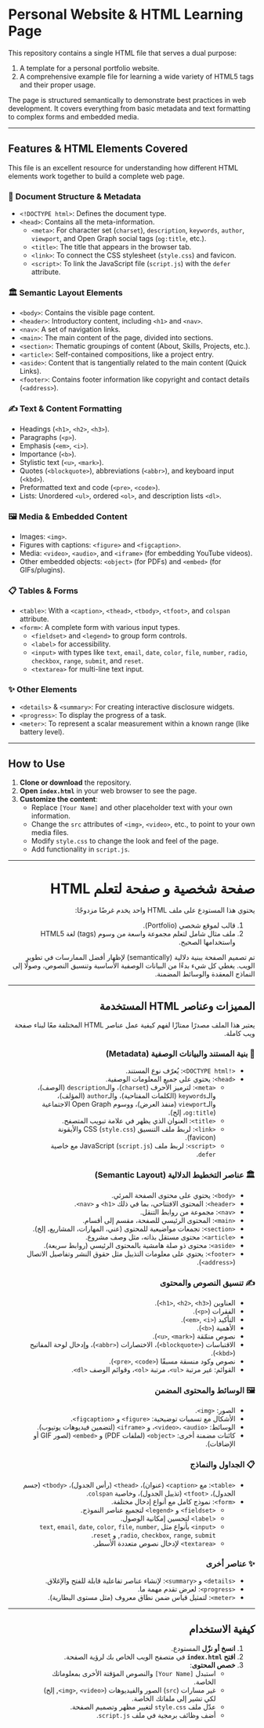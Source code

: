 # Personal Website & HTML Learning Page

This repository contains a single HTML file that serves a dual purpose:

1.  A template for a personal portfolio website.
2.  A comprehensive example file for learning a wide variety of HTML5 tags and their proper usage.

The page is structured semantically to demonstrate best practices in web development. It covers everything from basic metadata and text formatting to complex forms and embedded media.

---

## Features & HTML Elements Covered

This file is an excellent resource for understanding how different HTML elements work together to build a complete web page.

### 📄 **Document Structure & Metadata**

- `<!DOCTYPE html>`: Defines the document type.
- `<head>`: Contains all the meta-information.
  - `<meta>`: For character set (`charset`), `description`, `keywords`, `author`, `viewport`, and Open Graph social tags (`og:title`, etc.).
  - `<title>`: The title that appears in the browser tab.
  - `<link>`: To connect the CSS stylesheet (`style.css`) and favicon.
  - `<script>`: To link the JavaScript file (`script.js`) with the `defer` attribute.

### 🏛️ **Semantic Layout Elements**

- `<body>`: Contains the visible page content.
- `<header>`: Introductory content, including `<h1>` and `<nav>`.
- `<nav>`: A set of navigation links.
- `<main>`: The main content of the page, divided into sections.
- `<section>`: Thematic groupings of content (About, Skills, Projects, etc.).
- `<article>`: Self-contained compositions, like a project entry.
- `<aside>`: Content that is tangentially related to the main content (Quick Links).
- `<footer>`: Contains footer information like copyright and contact details (`<address>`).

### ✍️ **Text & Content Formatting**

- Headings (`<h1>`, `<h2>`, `<h3>`).
- Paragraphs (`<p>`).
- Emphasis (`<em>`, `<i>`).
- Importance (`<b>`).
- Stylistic text (`<u>`, `<mark>`).
- Quotes (`<blockquote>`), abbreviations (`<abbr>`), and keyboard input (`<kbd>`).
- Preformatted text and code (`<pre>`, `<code>`).
- Lists: Unordered `<ul>`, ordered `<ol>`, and description lists `<dl>`.

### 🖼️ **Media & Embedded Content**

- Images: `<img>`.
- Figures with captions: `<figure>` and `<figcaption>`.
- Media: `<video>`, `<audio>`, and `<iframe>` (for embedding YouTube videos).
- Other embedded objects: `<object>` (for PDFs) and `<embed>` (for GIFs/plugins).

### 📋 **Tables & Forms**

- `<table>`: With a `<caption>`, `<thead>`, `<tbody>`, `<tfoot>`, and `colspan` attribute.
- `<form>`: A complete form with various input types.
  - `<fieldset>` and `<legend>` to group form controls.
  - `<label>` for accessibility.
  - `<input>` with types like `text`, `email`, `date`, `color`, `file`, `number`, `radio`, `checkbox`, `range`, `submit`, and `reset`.
  - `<textarea>` for multi-line text input.

### ✨ **Other Elements**

- `<details>` & `<summary>`: For creating interactive disclosure widgets.
- `<progress>`: To display the progress of a task.
- `<meter>`: To represent a scalar measurement within a known range (like battery level).

---

## How to Use

1.  **Clone or download** the repository.
2.  **Open `index.html`** in your web browser to see the page.
3.  **Customize the content**:
    - Replace `[Your Name]` and other placeholder text with your own information.
    - Change the `src` attributes of `<img>`, `<video>`, etc., to point to your own media files.
    - Modify `style.css` to change the look and feel of the page.
    - Add functionality in `script.js`.

---

<div dir="rtl">

# صفحة شخصية و صفحة لتعلم HTML

يحتوي هذا المستودع على ملف HTML واحد يخدم غرضًا مزدوجًا:

1.  قالب لموقع شخصي (Portfolio).
2.  ملف مثال شامل لتعلم مجموعة واسعة من وسوم (tags) لغة HTML5 واستخدامها الصحيح.

تم تصميم الصفحة ببنية دلالية (semantically) لإظهار أفضل الممارسات في تطوير الويب. يغطي كل شيء بدءًا من البيانات الوصفية الأساسية وتنسيق النصوص، وصولًا إلى النماذج المعقدة والوسائط المضمنة.

---

## المميزات وعناصر HTML المستخدمة

يعتبر هذا الملف مصدرًا ممتازًا لفهم كيفية عمل عناصر HTML المختلفة معًا لبناء صفحة ويب كاملة.

### 📄 **بنية المستند والبيانات الوصفية (Metadata)**

- `<!DOCTYPE html>`: يُعرّف نوع المستند.
- `<head>`: يحتوي على جميع المعلومات الوصفية.
  - `<meta>`: لترميز الأحرف (`charset`)، والـ`description` (الوصف)، والـ`keywords` (الكلمات المفتاحية)، والـ`author` (المؤلف)، والـ`viewport` (منفذ العرض)، ووسوم Open Graph الاجتماعية (`og:title`، إلخ).
  - `<title>`: العنوان الذي يظهر في علامة تبويب المتصفح.
  - `<link>`: لربط ملف التنسيق CSS (`style.css`) والأيقونة (favicon).
  - `<script>`: لربط ملف JavaScript (`script.js`) مع خاصية `defer`.

### 🏛️ **عناصر التخطيط الدلالية (Semantic Layout)**

- `<body>`: يحتوي على محتوى الصفحة المرئي.
- `<header>`: المحتوى الافتتاحي، بما في ذلك `<h1>` و `<nav>`.
- `<nav>`: مجموعة من روابط التنقل.
- `<main>`: المحتوى الرئيسي للصفحة، مقسم إلى أقسام.
- `<section>`: تجمعات مواضيعية للمحتوى (عني، المهارات، المشاريع، إلخ).
- `<article>`: محتوى مستقل بذاته، مثل وصف مشروع.
- `<aside>`: محتوى ذو صلة هامشية بالمحتوى الرئيسي (روابط سريعة).
- `<footer>`: يحتوي على معلومات التذييل مثل حقوق النشر وتفاصيل الاتصال (`<address>`).

### ✍️ **تنسيق النصوص والمحتوى**

- العناوين (`<h1>`, `<h2>`, `<h3>`).
- الفقرات (`<p>`).
- التأكيد (`<em>`, `<i>`).
- الأهمية (`<b>`).
- نصوص منمّقة (`<u>`, `<mark>`).
- الاقتباسات (`<blockquote>`)، الاختصارات (`<abbr>`)، وإدخال لوحة المفاتيح (`<kbd>`).
- نصوص وكود منسقة مسبقًا (`<pre>`, `<code>`).
- القوائم: غير مرتبة `<ul>`، مرتبة `<ol>`، وقوائم الوصف `<dl>`.

### 🖼️ **الوسائط والمحتوى المضمن**

- الصور: `<img>`.
- الأشكال مع تسميات توضيحية: `<figure>` و `<figcaption>`.
- الوسائط: `<video>`، `<audio>`، و `<iframe>` (لتضمين فيديوهات يوتيوب).
- كائنات مضمنة أخرى: `<object>` (لملفات PDF) و `<embed>` (لصور GIF أو الإضافات).

### 📋 **الجداول والنماذج**

- `<table>`: مع `<caption>` (عنوان)، `<thead>` (رأس الجدول)، `<tbody>` (جسم الجدول)، `<tfoot>` (تذييل الجدول)، وخاصية `colspan`.
- `<form>`: نموذج كامل مع أنواع إدخال مختلفة.
  - `<fieldset>` و `<legend>` لتجميع عناصر النموذج.
  - `<label>` لتحسين إمكانية الوصول.
  - `<input>` بأنواع مثل `text`, `email`, `date`, `color`, `file`, `number`, `radio`, `checkbox`, `range`, `submit`, و `reset`.
  - `<textarea>` لإدخال نصوص متعددة الأسطر.

### ✨ **عناصر أخرى**

- `<details>` و `<summary>`: لإنشاء عناصر تفاعلية قابلة للفتح والإغلاق.
- `<progress>`: لعرض تقدم مهمة ما.
- `<meter>`: لتمثيل قياس ضمن نطاق معروف (مثل مستوى البطارية).

---

## كيفية الاستخدام

1.  **انسخ أو نزّل** المستودع.
2.  **افتح `index.html`** في متصفح الويب الخاص بك لرؤية الصفحة.
3.  **خصص المحتوى**:
    - استبدل `[Your Name]` والنصوص المؤقتة الأخرى بمعلوماتك الخاصة.
    - غير مسارات (`src`) الصور والفيديوهات (`<img>`, `<video>`, إلخ) لكي تشير إلى ملفاتك الخاصة.
    - عدّل ملف `style.css` لتغيير مظهر وتصميم الصفحة.
    - أضف وظائف برمجية في ملف `script.js`.

</div>
